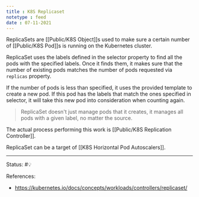 ```yaml
---
title : K8S Replicaset
notetype : feed
date : 07-11-2021
---
```


ReplicaSets are [[Public/K8S Object]]s used to make sure a certain number of [[Public/K8S Pod]]s is running on the Kubernetes cluster.

ReplicaSet uses the labels defined in the selector property to find all the pods with the specified labels. Once it finds them, it makes sure that the number of existing pods matches the number of pods requested via `replicas` property.

If the number of pods is less than specified, it uses the provided template to create a new pod. If this pod has the labels that match the ones specified in selector, it will take this new pod into consideration when counting again.


> ReplicaSet doesn't just manage pods that it creates, it manages all pods with a given label, no matter the source.

The actual process performing this work is [[Public/K8S Replication Controller]].

ReplicaSet can be a target of [[K8S Horizontal Pod Autoscalers]].

-----

Status: #💡

References:
- https://kubernetes.io/docs/concepts/workloads/controllers/replicaset/
